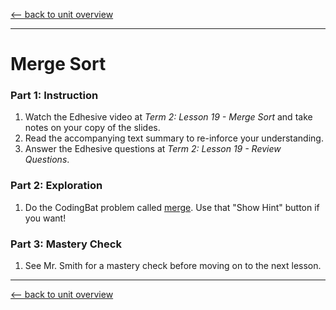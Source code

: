 [<-- back to unit overview](README.md)

---
# Merge Sort

### Part 1: Instruction
1. Watch the Edhesive video at _Term 2: Lesson 19 - Merge Sort_ and take notes on your copy of the slides.
1. Read the accompanying text summary to re-inforce your understanding.
1. Answer the Edhesive questions at _Term 2: Lesson 19 - Review Questions_.

### Part 2: Exploration
1. Do the CodingBat problem called [merge](https://codingbat.com/prob/p273139?parent=/home/simona1@sfusd.edu/sorting). Use that "Show Hint" button if you want!

### Part 3: Mastery Check
1. See Mr. Smith for a mastery check before moving on to the next lesson.

---
[<-- back to unit overview](README.md)
